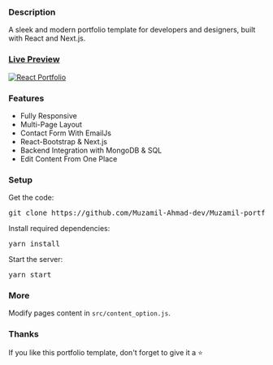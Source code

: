 ### Description

A sleek and modern portfolio template for developers and designers, built with React and Next.js.

### [Live Preview](https://muzamil-ahmad-dev.github.io/Muzamil-portfolio-/)

[![React Portfolio](src/assets/images/react%20portfolio%20gif.gif)](https://muzamil-ahmad-dev.github.io/Muzamil-portfolio-/)

### Features

- Fully Responsive
- Multi-Page Layout
- Contact Form With EmailJs
- React-Bootstrap & Next.js
- Backend Integration with MongoDB & SQL
- Edit Content From One Place

### Setup

Get the code:

<pre>git clone https://github.com/Muzamil-Ahmad-dev/Muzamil-portfolio-.git</pre>
 
Install required dependencies:

<pre>yarn install</pre>

Start the server:

<pre>yarn start</pre>

### More

Modify pages content in `src/content_option.js`.

### Thanks

If you like this portfolio template, don't forget to give it a ⭐
